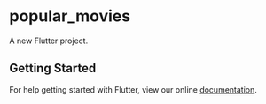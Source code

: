 # popular_movies

A new Flutter project.

## Getting Started

For help getting started with Flutter, view our online
[documentation](https://flutter.io/).
